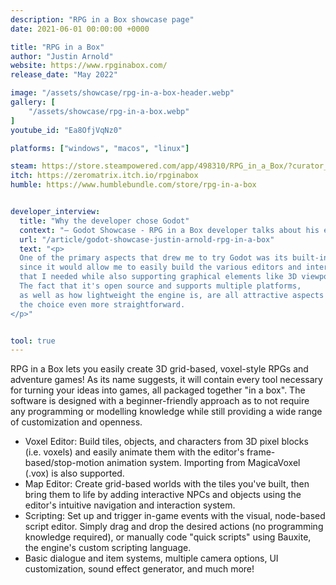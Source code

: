 ```yaml
---
description: "RPG in a Box showcase page"
date: 2021-06-01 00:00:00 +0000

title: "RPG in a Box"
author: "Justin Arnold"
website: https://www.rpginabox.com/
release_date: "May 2022"

image: "/assets/showcase/rpg-in-a-box-header.webp"
gallery: [
	"/assets/showcase/rpg-in-a-box.webp"
]
youtube_id: "Ea8OfjVqNz0"

platforms: ["windows", "macos", "linux"]

steam: https://store.steampowered.com/app/498310/RPG_in_a_Box/?curator_clanid=41324400
itch: https://zeromatrix.itch.io/rpginabox
humble: https://www.humblebundle.com/store/rpg-in-a-box


developer_interview:
  title: "Why the developer chose Godot"
  context: "— Godot Showcase - RPG in a Box developer talks about his experience "
  url: "/article/godot-showcase-justin-arnold-rpg-in-a-box"
  text: "<p>
  One of the primary aspects that drew me to try Godot was its built-in UI components,
  since it would allow me to easily build the various editors and interfaces
  that I needed while also supporting graphical elements like 3D viewports.
  The fact that it's open source and supports multiple platforms,
  as well as how lightweight the engine is, are all attractive aspects that made
  the choice even more straightforward.
</p>"


tool: true
---
```


<p>
  RPG in a Box lets you easily create 3D grid-based, voxel-style RPGs and
  adventure games! As its name suggests, it will contain every tool necessary
  for turning your ideas into games, all packaged together "in a box". The
  software is designed with a beginner-friendly approach as to not require any
  programming or modelling knowledge while still providing a wide range of
  customization and openness.
</p>
<ul>
  <li>
    Voxel Editor: Build tiles, objects, and characters from 3D pixel blocks
    (i.e. voxels) and easily animate them with the editor's
    frame-based/stop-motion animation system. Importing from MagicaVoxel (.vox)
    is also supported.
  </li>
  <li>
    Map Editor: Create grid-based worlds with the tiles you've built, then bring
    them to life by adding interactive NPCs and objects using the editor's
    intuitive navigation and interaction system.
  </li>
  <li>
    Scripting: Set up and trigger in-game events with the visual, node-based
    script editor. Simply drag and drop the desired actions (no programming
    knowledge required), or manually code "quick scripts" using Bauxite, the
    engine's custom scripting language.
  </li>
  <li>
    Basic dialogue and item systems, multiple camera options, UI customization,
    sound effect generator, and much more!
  </li>
</ul>
